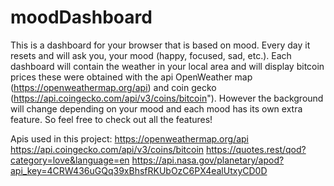 # moodDashboard
This is a dashboard for your browser that is based on mood. Every day it resets and will ask you, your mood (happy, focused, sad, etc.). Each dashboard will contain the weather in your local area and will display bitcoin prices these were obtained with the api OpenWeather map (https://openweathermap.org/api) and coin gecko (https://api.coingecko.com/api/v3/coins/bitcoin"). However the background will change depending on your mood and each mood has its own extra feature. So feel free to check out all the features!

Apis used in this project:
https://openweathermap.org/api
https://api.coingecko.com/api/v3/coins/bitcoin
https://quotes.rest/qod?category=love&language=en
https://api.nasa.gov/planetary/apod?api_key=4CRW436uGQq39xBhsfRKUbOzC6PX4ealUtxyCD0D

